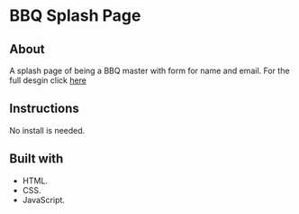 # BBQ Splash Page

## About

A splash page of being a BBQ master with form for name and email.
For the full desgin click [here](https://xd.adobe.com/spec/3bcaad42-bd8a-415e-6274-08b282cfb769-4dfb/grid)

## Instructions

No install is needed.

## Built with

-   HTML.
-   CSS.
-   JavaScript.
